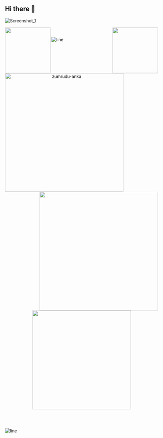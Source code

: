 ## Hi there 👋

![Screenshot_1](https://github.com/user-attachments/assets/31033959-508f-44eb-9784-d68e51b6d6fd)

<div align=center>
  <a align="left" href="https://github.com/beigew0rm/BadUSB-Files-For-FlipperZero" title="BadUSB-Files-For-FlipperZero"><img align="left" height="150" src="https://github-readme-stats.anuraghazra1.vercel.app/api/pin/?username=beigew0rm&repo=BadUSB-Files-For-FlipperZero&theme=midnight-purple"></a>

  <a align="right" href="https://github.com/beigew0rm/Powershell-Tools-and-Toys" title="Powershell-Tools-and-Toys"><img align="right" height="150" src="https://github-readme-stats.anuraghazra1.vercel.app/api/pin/?username=beigew0rm&repo=Powershell-Tools-and-Toys&theme=midnight-purple"></a>
</div>

<br>

![line](https://github.com/user-attachments/assets/aa1928fa-bbf5-46b9-9138-ded0a482e7f9)
</br>

  <br>
<p align=center>
  <div align=center>
    <a href="https://github.com/denvercoder1/github-readme-streak-stats" title="Go to Source">
      <img align="left" width=390 src="https://github-readme-stats.vercel.app/api?username=beigew0rm&theme=midnight-purple" alt="zumrudu-anka" />
    </a>
    <a href="https://github.com/anuraghazra/github-readme-stats" title="Go to Source">
      <img align="right" width=390 src="https://github-readme-streak-stats.herokuapp.com/?user=beigew0rm&theme=midnight-purple" />
    </a>
  </div>
  <br><br><br><br><br><br><br><br><br>
  <div align=center>
    <a href="https://github.com/anuraghazra/github-readme-stats">
      <img width=325 align="center" src="https://github-readme-stats.vercel.app/api/top-langs/?username=beigew0rm&theme=midnight-purple&size_weight=0.4&count_weight=0.5&hide=css" />
    </a>
  </div>
  <br>
</p>

<br>

![line](https://github.com/user-attachments/assets/aa1928fa-bbf5-46b9-9138-ded0a482e7f9)
</br>
